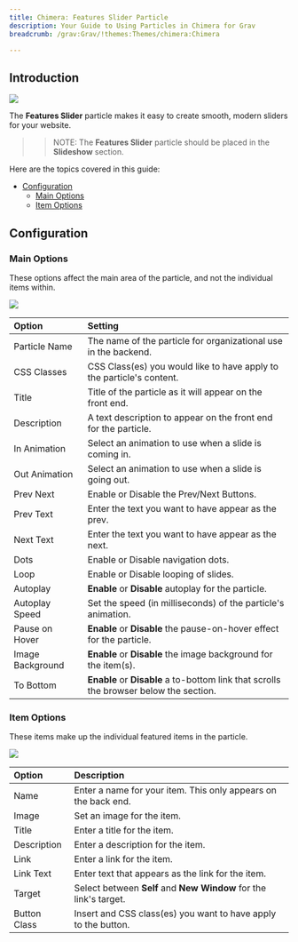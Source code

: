 ```yaml
---
title: Chimera: Features Slider Particle
description: Your Guide to Using Particles in Chimera for Grav
breadcrumb: /grav:Grav/!themes:Themes/chimera:Chimera

---
```


## Introduction

![](assets/particle_featuresslider1.png)

The **Features Slider** particle makes it easy to create smooth, modern sliders for your website.

>> NOTE: The **Features Slider** particle should be placed in the **Slideshow** section.

Here are the topics covered in this guide:

* [Configuration](#configuration)
    - [Main Options](#main-options)
    - [Item Options](#item-options)

## Configuration

### Main Options 

These options affect the main area of the particle, and not the individual items within.

![](assets/particle_featuresslider2.png) 

| Option           | Setting                                                                                |
| :-----           | :-----                                                                                 |
| Particle Name    | The name of the particle for organizational use in the backend.                        |
| CSS Classes      | CSS Class(es) you would like to have apply to the particle's content.                  |
| Title            | Title of the particle as it will appear on the front end.                              |
| Description      | A text description to appear on the front end for the particle.                        |
| In Animation     | Select an animation to use when a slide is coming in.                                  |
| Out Animation    | Select an animation to use when a slide is going out.                                  |
| Prev Next        | Enable or Disable the Prev/Next Buttons.                                               |
| Prev Text        | Enter the text you want to have appear as the prev.                                    |
| Next Text        | Enter the text you want to have appear as the next.                                    |
| Dots             | Enable or Disable navigation dots.                                                     |
| Loop             | Enable or Disable looping of slides.                                                   |
| Autoplay         | **Enable** or **Disable** autoplay for the particle.                                   |
| Autoplay Speed   | Set the speed (in milliseconds) of the particle's animation.                           |
| Pause on Hover   | **Enable** or **Disable** the pause-on-hover effect for the particle.                  |
| Image Background | **Enable** or **Disable** the image background for the item(s).                        |
| To Bottom        | **Enable** or **Disable** a to-bottom link that scrolls the browser below the section. |

### Item Options

These items make up the individual featured items in the particle.

![](assets/particle_featuresslider3.png)

| Option       | Description                                                       |
| :-----       | :-----                                                            |
| Name         | Enter a name for your item. This only appears on the back end.    |
| Image        | Set an image for the item.                                        |
| Title        | Enter a title for the item.                                       |
| Description  | Enter a description for the item.                                 |
| Link         | Enter a link for the item.                                        |
| Link Text    | Enter text that appears as the link for the item.                 |
| Target       | Select between **Self** and **New Window** for the link's target. |
| Button Class | Insert and CSS class(es) you want to have apply to the button.    |

